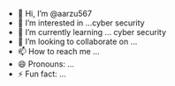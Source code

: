- 👋 Hi, I’m @aarzu567
- 👀 I’m interested in ...cyber security
- 🌱 I’m currently learning ... cyber security
- 💞️ I’m looking to collaborate on ...
- 📫 How to reach me ...
- 😄 Pronouns: ...
- ⚡ Fun fact: ...

<!---
aarzu567/aarzu567 is a ✨ special ✨ repository because its `README.md` (this file) appears on your GitHub profile.
You can click the Preview link to take a look at your changes.
--->
